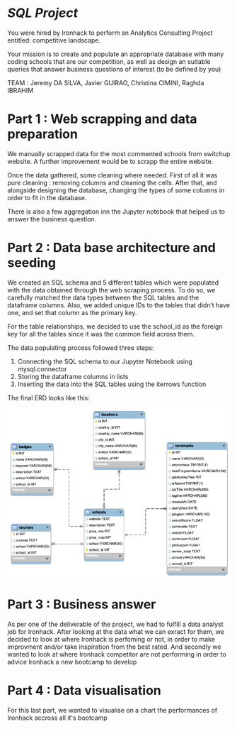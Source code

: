 # *SQL Project*

You were hired by Ironhack to perform an Analytics Consulting Project entitled: competitive landscape.

Your mission is to create and populate an appropriate database with many coding schools that are our competition, as well as design an suitable queries that answer business questions of interest (to be defined by you)

TEAM : Jeremy DA SILVA, Javier GUIRAO, Christina CIMINI, Raghda IBRAHIM

# Part 1 : Web scrapping and data preparation

We manually scrapped data for the most commented schools from switchup website. A further improvement would be to scrapp the entire website.

Once the data gathered, some cleaning where needed. First of all it was pure cleaning : removing columns and cleaning the cells. After that, and alongside designing the database, changing the types of some columns in order to fit in the database.

There is also a few aggregation inn the Jupyter notebook that helped us to answer the business question.

# Part 2 : Data base architecture and seeding

We created an SQL schema and 5 different tables which were populated with the data obtained through the web scraping process. To do so, we carefully matched the data types between the SQL tables and the dataframe columns. Also, we added unique IDs to the tables that didn’t have one, and set that column as the primary key.

For the table relationships, we decided to use the school_id as the foreign key for all the tables since it was the common field across them.

The data populating process followed three steps:
  1. Connecting the SQL schema to our Jupyter Notebook using mysql.connector
  2. Storing the dataframe columns in lists
  3. Inserting the data into the SQL tables using the iterrows function

The final ERD looks like this:

![SQL Schema](Diagram.png)

# Part 3 : Business answer

As per one of the deliverable of the project, we had to fulfill a data analyst job for Ironhack.
After looking at the data what we can exract for them, we decided to look at where Ironhack is perfoming or not, in order to make improvment and/or take inspiration from the best rated.
And secondly we wanted to look at where Ironhack competitor are not performing in order to advice Ironhack a new bootcamp to develop

# Part 4 : Data visualisation

For this last part, we wanted to visualise on a chart the performances of Ironhack accross all it's bootcamp

